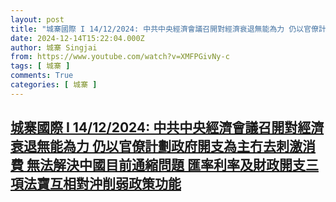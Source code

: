 ```yaml
---
layout: post
title: "城寨國際 I 14/12/2024: 中共中央經濟會議召開對經濟衰退無能為力 仍以官僚計劃政府開支為主冇去刺激消費 無法解決中國目前通縮問題 匯率利率及財政開支三項法寶互相對沖削弱政策功能"
date: 2024-12-14T15:22:04.000Z
author: 城寨 Singjai
from: https://www.youtube.com/watch?v=XMFPGivNy-c
tags: [ 城寨 ]
comments: True
categories: [ 城寨 ]
---
```

<!--1734189724000-->
[城寨國際 I 14/12/2024: 中共中央經濟會議召開對經濟衰退無能為力 仍以官僚計劃政府開支為主冇去刺激消費 無法解決中國目前通縮問題 匯率利率及財政開支三項法寶互相對沖削弱政策功能](https://www.youtube.com/watch?v=XMFPGivNy-c)
------

<div>

</div>
